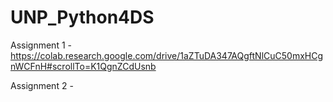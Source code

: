 # UNP_Python4DS


Assignment 1 - https://colab.research.google.com/drive/1aZTuDA347AQgftNlCuC50mxHCgnWCFnH#scrollTo=K1QgnZCdUsnb

Assignment 2 - 

